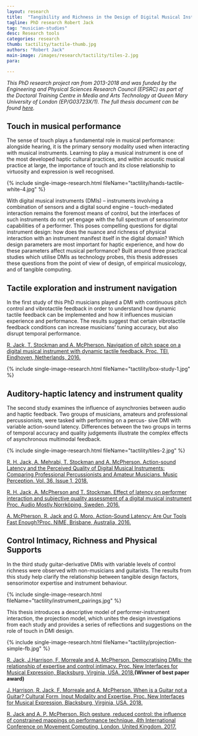 ```yaml
---
layout: research
title:  "Tangibility and Richness in the Design of Digital Musical Instruments"
tagline: PhD research Robert Jack
tag: "musician-studies"
desc: Research tools
categories: research
thumb: tactility/tactile-thumb.jpg
authors: "Robert Jack"
main-image: /images/research/tactility/tiles-2.jpg
para:

---
```


*This PhD research project ran from 2013-2018 and was funded by the Engineering and Physical Sciences Research Council (EPSRC) as part of the Doctoral Training Centre in Media and Arts Technology at Queen Mary University of London (EP/G03723X/1). The full thesis document can be found [here](https://www.researchgate.net/publication/334250671_Tangibility_and_Richness_in_Digital_Musical_Instrument_Design).*

## Touch in musical performance

The sense of touch plays a fundamental role in musical performance: alongside hearing, it is the primary sensory modality used when interacting with musical instruments. Learning to play a musical instrument is one of the most developed haptic cultural practices, and within acoustic musical practice at large, the importance of touch and its close relationship to virtuosity and expression is well recognised.

{% include single-image-research.html fileName="tactility/hands-tactile-white-4.jpg" %}

With digital musical instruments (DMIs) – instruments involving a combination of sensors and a digital sound engine – touch-mediated interaction remains the foremost means of control, but the interfaces of such instruments do not yet engage with the full spectrum of sensorimotor capabilities of a performer. This poses compelling questions for digital instrument design: how does the nuance and richness of physical interaction with an instrument manifest itself in the digital domain? Which design parameters are most important for haptic experience, and how do these parameters affect musical performance? Built around three practical studies which utilise DMIs as technology probes, this thesis addresses these questions from the point of view of design, of empirical musicology, and of tangible computing.

## Tactile exploration and instrument navigation

In the first study of this PhD musicians played a DMI with continuous pitch control and vibrotactile feedback in order to understand how dynamic tactile feedback can be implemented and how it influences musician experience and performance. The results suggest that certain vibrotactile feedback conditions can increase musicians’ tuning accuracy, but also disrupt temporal performance.

[R. Jack, T. Stockman and A. McPherson. Navigation of pitch space on a digital musical instrument with dynamic tactile feedback. Proc. TEI, Eindhoven, Netherlands, 2016.](https://www.researchgate.net/publication/311491449_Navigation_of_Pitch_Space_on_a_Digital_Musical_Instrument_with_Dynamic_Tactile_Feedback?_sg=q9JjbGYc5452rHlcNSSxEWuKPlvF6xhpBDb6W3mCj0KjoC3W-4XftreYlUWEMFip-QSnLp-KqBQbiWHf4-r5psCytVXQwJbjCFk6wcNk.XeBEgCYcoIyjTi6gLZquCpkudT1MoDXNCtQvi2igExYzANEoABu_VyO1MotWahAToELIBWNvJ963Cr3wCZVwtA)

{% include single-image-research.html fileName="tactility/box-study-1.jpg" %}

## Auditory-haptic latency and instrument quality

The second study examines the influence of asynchronies between audio and haptic feedback. Two groups of musicians, amateurs and professional percussionists, were tasked with performing on a percus- sive DMI with variable action-sound latency. Differences between the two groups in terms of temporal accuracy and quality judgements illustrate the complex effects of asynchronous multimodal feedback.

{% include single-image-research.html fileName="tactility/tiles-2.jpg" %}

[R. H. Jack, A. Mehrabi, T. Stockman and A. McPherson. Action-sound Latency and the Perceived Quality of Digital Musical Instruments: Comparing Professional Percussionists and Amateur Musicians. Music Perception. Vol. 36, Issue 1, 2018.](https://www.researchgate.net/publication/327287000_Action-sound_Latency_and_the_Perceived_Quality_of_Digital_Musical_Instruments_Comparing_Professional_Percussionists_and_Amateur_Musicians)

[R. H. Jack, A. McPherson and T. Stockman. Effect of latency on performer interaction and subjective quality assessment of a digital musical instrument Proc. Audio Mostly,Norrköping, Sweden, 2016.](https://www.researchgate.net/publication/309706298_Effect_of_latency_on_performer_interaction_and_subjective_quality_assessment_of_a_digital_musical_instrument)

[A. McPherson, R. Jack and G. Moro. Action-Sound Latency: Are Our Tools Fast Enough?Proc. NIME, Brisbane, Australia, 2016.](https://www.researchgate.net/publication/315379106_Action-Sound_Latency_Are_Our_Tools_Fast_Enough?_sg=yf3QMBTGw5woL2MFAF5fDnDQz-q5uCbEjMNJ9JpdfXqNqQT8FFTzU1eM03YNf1uQEPiBYgLvGmK8WecQkhCqL98Abnagqutr85h3yfNH.hbE2M9AZBJiO6MGE48EEBRPoQr_fPySEAZjdb6sP_paPyVA1sIbdnJNfoAmlMCqXFlzJjq3pw3eCwC0m5Hk4PA)


## Control Intimacy, Richness and Physical Supports

In the third study guitar-derivative DMIs with variable levels of control richness were observed with non-musicians and guitarists. The results from this study help clarify the relationship between tangible design factors, sensorimotor expertise and instrument behaviour.

{% include single-image-research.html fileName="tactility/instrument_pairings.jpg" %}

This thesis introduces a descriptive model of performer-instrument interaction, the projection model, which unites the design investigations from each study and provides a series of reflections and suggestions on the role of touch in DMI design.

{% include single-image-research.html fileName="tactility/projection-simple-fb.jpg" %}

[R. Jack, J.Harrison, F. Morreale and A. McPherson. Democratising DMIs: the relationship of expertise and control intimacy. Proc. New Interfaces for Musical Expression, Blacksburg, Virginia, USA. 2018.](https://www.researchgate.net/publication/324390561_Democratising_DMIs_the_relationship_of_expertise_and_control_intimacy)**(Winner of best paper award)**

[J. Harrison, R. Jack, F. Morreale and A. McPherson. When is a Guitar not a Guitar? Cultural Form, Input Modality and Expertise. Proc. New Interfaces for Musical Expression, Blacksburg, Virginia, USA. 2018.](https://www.researchgate.net/publication/325581239_When_is_a_Guitar_not_a_Guitar_Cultural_Form_Input_Modality_and_Expertise)

[R. Jack and A. P. McPherson. Rich gesture, reduced control: the influence of constrained mappings on performance technique. 4th International Conference on Movement Computing, London, United Kingdom. 2017.](https://www.researchgate.net/publication/318128261_Rich_gesture_reduced_control_the_influence_of_constrained_mappings_on_performance_technique)
